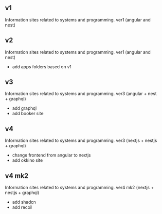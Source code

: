 ## v1
Information sites related to systems and programming. ver1 (angular and nest)


## v2
Information sites related to systems and programming. ver1 (angular and nest)

- add apps folders based on v1


## v3
Information sites related to systems and programming. ver3 (angular + nest + graphql)

- add graphql
- add booker site


## v4
Information sites related to systems and programming. ver3 (nextjs + nestjs + graphql)

- change frontend from angular to nextjs
- add okkino site


## v4 mk2
Information sites related to systems and programming. ver4 mk2 (nextjs + nestjs + graphql)

- add shadcn
- add recoil